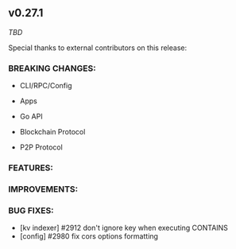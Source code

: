 ## v0.27.1

*TBD*

Special thanks to external contributors on this release:

### BREAKING CHANGES:

* CLI/RPC/Config

* Apps

* Go API

* Blockchain Protocol

* P2P Protocol

### FEATURES:

### IMPROVEMENTS:

### BUG FIXES:
- [kv indexer] \#2912 don't ignore key when executing CONTAINS
- [config] \#2980 fix cors options formatting
